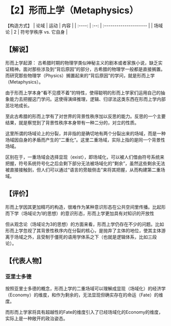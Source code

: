 # 【2】形而上学（Metaphysics）
【构造方式】
|  论域  | 运动 | 内容                   |
| :----: | :--: | :--------------------- |
| 场域论 |  2   | 符号学秩序 vs. 它自身  |

## 【解说】

形而上学起源：
古希腊时期的物理学类似神秘主义的剧本或者家族小说，缺乏实证精神。面对那些涉及到“背后原因”的部分，古希腊的物理学一般都是直接搁置。而研究那些物理学（Physics）搁置起来的“背后原因”的学问，就是形而上学（Metaphysics）。

由于形而上学本身“看不见摸不着”的特性，使得聪明的形而上学家们运用自己的抽象能力去把握这门学问。这使得演绎推理，逻辑、归谬法这类东西在形而上学内部茁壮地成长。

至此古希腊的形而上学有了对世界的背景性秩序加以反思的能力。反思的一个主要结果，就是察觉到了背景性秩序本身带有一种二分的，对立的性质。

这里所谓的场域论上的分裂，并非指的是确切地有两个分裂出来的场域，而是一种场域因自身的矛盾而产生的“二重化”。这里二重场域，实际上指的是同一个背景性场域。

区别在于，一重场域会选择显现（exist），即场域化，可以被人们借由符号系统来把握，符号系统符号化之后会剩下部分无法被场域化的“剩余”，虽然这些剩余无法被直接接触到，但人们可以通过“语言的旁敲侧击”来将其把握，从而构建第二重场域。

## 【评价】

形而上学因其更加精巧的构造，很难作为某种意识形态在公共空间里传播。比起形而下学（场域论为1的思想）的意识形态，形而上学更加具有对知识的开放性

但从观念论（场域论为3的思想）的方面来看，形而上学仍存在不少的问题。比如形而上学忽视了其背景性秩序内在分裂的核心，是抛弃了主体的地位，使其主体游离于场域之外，且受制于僵死的语用学体系之下（也就是逻辑体系，比如三段论）。

## 【代表人物】

### 亚里士多德

按照亚里士多德的概念，形而上学的二重场域可以理解成显现（场域化）的经济学（Economy）的维度，和作为剩余的，无法显现但确实存在的命运（Fate）的维度。

而形而上学家将具有超越性的Fate的维度引入了已经场域化的Economy的维度，实际上是一种敞开的政治姿态。
